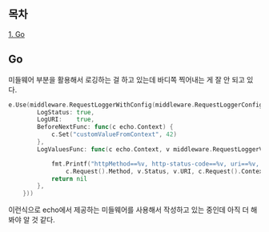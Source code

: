 ## 목차
[1. Go](#go)   

## Go
미들웨어 부분을 활용해서 로깅하는 걸 하고 있는데 바디쪽 찍어내는 게 잘 안 되고 있다. 

```go
e.Use(middleware.RequestLoggerWithConfig(middleware.RequestLoggerConfig{
		LogStatus: true,
		LogURI:    true,
		BeforeNextFunc: func(c echo.Context) {
			c.Set("customValueFromContext", 42)
		},
		LogValuesFunc: func(c echo.Context, v middleware.RequestLoggerValues) error {

			fmt.Printf("httpMethod==%v, http-status-code==%v, uri==%v, requestBody==%v, responseBody==%v \n",
				c.Request().Method, v.Status, v.URI, c.Request().Context(), c.Response())
			return nil
		},
	}))
```
이런식으로 echo에서 제공하는 미들웨어를 사용해서 작성하고 있는 중인데 아직 더 해봐야 알 것 같다.
